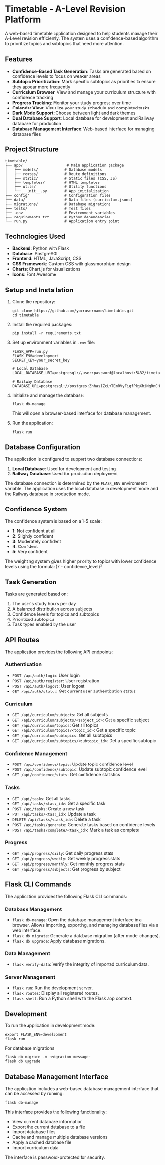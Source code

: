 # Timetable - A-Level Revision Platform

A web-based timetable application designed to help students manage their A-Level revision efficiently. The system uses a confidence-based algorithm to prioritize topics and subtopics that need more attention.

## Features

- **Confidence-Based Task Generation**: Tasks are generated based on confidence levels to focus on weaker areas
- **Subtopic Prioritization**: Mark specific subtopics as priorities to ensure they appear more frequently
- **Curriculum Browser**: View and manage your curriculum structure with confidence tracking
- **Progress Tracking**: Monitor your study progress over time
- **Calendar View**: Visualize your study schedule and completed tasks
- **Dark Mode Support**: Choose between light and dark themes
- **Dual Database Support**: Local database for development and Railway database for production
- **Database Management Interface**: Web-based interface for managing database files

## Project Structure

```
timetable/
├── app/                    # Main application package
│   ├── models/            # Database models
│   ├── routes/            # Route definitions
│   ├── static/            # Static files (CSS, JS)
│   ├── templates/         # HTML templates
│   ├── utils/             # Utility functions
│   └── __init__.py        # App initialization
├── config/                # Configuration files
├── data/                  # Data files (curriculum.jsonc)
├── migrations/            # Database migrations
├── tests/                 # Test files
├── .env                   # Environment variables
├── requirements.txt       # Python dependencies
└── run.py                 # Application entry point
```

## Technologies Used

- **Backend**: Python with Flask
- **Database**: PostgreSQL
- **Frontend**: HTML, JavaScript, CSS
- **CSS Framework**: Custom CSS with glassmorphism design
- **Charts**: Chart.js for visualizations
- **Icons**: Font Awesome

## Setup and Installation

1. Clone the repository:
   ```
   git clone https://github.com/yourusername/timetable.git
   cd timetable
   ```

2. Install the required packages:
   ```
   pip install -r requirements.txt
   ```

3. Set up environment variables in `.env` file:
   ```
   FLASK_APP=run.py
   FLASK_ENV=development
   SECRET_KEY=your_secret_key
   
   # Local Database
   LOCAL_DATABASE_URI=postgresql://user:password@localhost:5432/timetable
   
   # Railway Database
   DATABASE_URL=postgresql://postgres:ZhhasIZcLyTEmRVyFigfPkgXhiNqRnCH@postgres.railway.internal:5432/railway
   ```

4. Initialize and manage the database:
   ```
   flask db-manage
   ```
   This will open a browser-based interface for database management.

5. Run the application:
   ```
   flask run
   ```

## Database Configuration

The application is configured to support two database connections:

1. **Local Database**: Used for development and testing
2. **Railway Database**: Used for production deployment

The database connection is determined by the `FLASK_ENV` environment variable. The application uses the local database in development mode and the Railway database in production mode.

## Confidence System

The confidence system is based on a 1-5 scale:

- **1**: Not confident at all
- **2**: Slightly confident
- **3**: Moderately confident
- **4**: Confident
- **5**: Very confident

The weighting system gives higher priority to topics with lower confidence levels using the formula: (7 - confidence_level)²

## Task Generation

Tasks are generated based on:

1. The user's study hours per day
2. A balanced distribution across subjects
3. Confidence levels for topics and subtopics
4. Prioritized subtopics
5. Task types enabled by the user

## API Routes

The application provides the following API endpoints:

### Authentication
- `POST /api/auth/login`: User login
- `POST /api/auth/register`: User registration
- `POST /api/auth/logout`: User logout
- `GET /api/auth/status`: Get current user authentication status

### Curriculum
- `GET /api/curriculum/subjects`: Get all subjects
- `GET /api/curriculum/subjects/<subject_id>`: Get a specific subject
- `GET /api/curriculum/topics`: Get all topics
- `GET /api/curriculum/topics/<topic_id>`: Get a specific topic
- `GET /api/curriculum/subtopics`: Get all subtopics
- `GET /api/curriculum/subtopics/<subtopic_id>`: Get a specific subtopic

### Confidence Management
- `POST /api/confidence/topic`: Update topic confidence level
- `POST /api/confidence/subtopic`: Update subtopic confidence level
- `GET /api/confidence/stats`: Get confidence statistics

### Tasks
- `GET /api/tasks`: Get all tasks
- `GET /api/tasks/<task_id>`: Get a specific task
- `POST /api/tasks`: Create a new task
- `PUT /api/tasks/<task_id>`: Update a task
- `DELETE /api/tasks/<task_id>`: Delete a task
- `POST /api/tasks/generate`: Generate tasks based on confidence levels
- `POST /api/tasks/complete/<task_id>`: Mark a task as complete

### Progress
- `GET /api/progress/daily`: Get daily progress stats
- `GET /api/progress/weekly`: Get weekly progress stats
- `GET /api/progress/monthly`: Get monthly progress stats
- `GET /api/progress/subjects`: Get progress by subject

## Flask CLI Commands

The application provides the following Flask CLI commands:

### Database Management
- `flask db-manage`: Open the database management interface in a browser. Allows importing, exporting, and managing database files via a web interface.
- `flask db migrate`: Generate a database migration (after model changes).
- `flask db upgrade`: Apply database migrations.

### Data Management
- `flask verify-data`: Verify the integrity of imported curriculum data.

### Server Management
- `flask run`: Run the development server.
- `flask routes`: Display all registered routes.
- `flask shell`: Run a Python shell with the Flask app context.

## Development

To run the application in development mode:

```
export FLASK_ENV=development
flask run
```

For database migrations:

```
flask db migrate -m "Migration message"
flask db upgrade
```

## Database Management Interface

The application includes a web-based database management interface that can be accessed by running:

```
flask db-manage
```

This interface provides the following functionality:
- View current database information
- Export the current database to a file
- Import database files
- Cache and manage multiple database versions
- Apply a cached database file
- Import curriculum data

The interface is password-protected for security.

